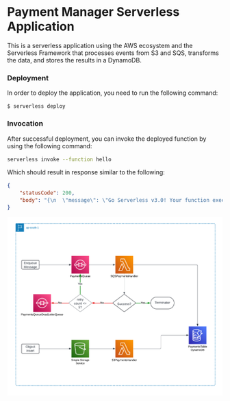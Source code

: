<!--
title: 'AWS NodeJS Example'
description: 'This template demonstrates how to deploy a NodeJS function running on AWS Lambda using the traditional Serverless Framework.'
layout: Doc
framework: v3
platform: AWS
language: nodeJS
priority: 1
authorLink: 'https://github.com/serverless'
authorName: 'Serverless, inc.'
authorAvatar: 'https://avatars1.githubusercontent.com/u/13742415?s=200&v=4'
-->


# Payment Manager Serverless Application

This is a serverless application using the AWS ecosystem and the Serverless Framework that processes events from S3 and SQS, transforms the data, and stores the results in a DynamoDB.

### Deployment

In order to deploy the application, you need to run the following command:

```
$ serverless deploy
```

### Invocation

After successful deployment, you can invoke the deployed function by using the following command:

```bash
serverless invoke --function hello
```

Which should result in response similar to the following:

```json
{
    "statusCode": 200,
    "body": "{\n  \"message\": \"Go Serverless v3.0! Your function executed successfully!\",\n  \"input\": {}\n}"
}
```

![screenshot](Architecture.png)
